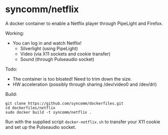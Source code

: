 # syncomm/netflix #

A docker container to enable a Netflix player through PipeLight and Firefox.

Working:
* You can log in and watch Netflix!
  * Silverlight (using PipeLight)
  * Video (via X11 sockets and cookie transfer)
  * Sound (through Pulseaudio socket) 

Todo:
* The container is too bloated! Need to trim down the size.
* HW acceleration (possibly through sharing /dev/video0 and /dev/dri)

Build:

```
git clone https://github.com/syncomm/dockerfiles.git
cd dockerfiles/netflix
sudo docker build -t syncomm/netflix .
```
Run with the supplied script `docker-netflix.sh` to transfer your X11 cookie and set up the Pulseaudio socket.

